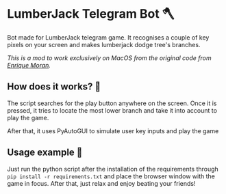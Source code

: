 # LumberJack Telegram Bot 🪓

Bot made for LumberJack telegram game. It recognises a couple of key pixels on your screen and makes lumberjack dodge tree's branches.

*This is a mod to work exclusively on MacOS from the original code from [Enrique Moran](https://github.com/EnriqueMoran/lumberjackBot).*

## How does it works? 🤷

The script searches for the play button anywhere on the screen. Once it is pressed, it tries to locate the most lower branch and take it into account to play the game.

After that, it uses PyAutoGUI to simulate user key inputs and play the game

## Usage example 👀

Just run the python script after the installation of the requirements through `pip install -r requirements.txt` and place the browser window with the game in focus. After that, just relax and enjoy beating your friends!
